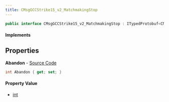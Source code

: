 ```yaml
---
title: CMsgGCCStrike15_v2_MatchmakingStop
---
```


```csharp
public interface CMsgGCCStrike15_v2_MatchmakingStop : ITypedProtobuf<CMsgGCCStrike15_v2_MatchmakingStop>, INativeHandle
```

#### Implements

## Properties

**Abandon** - [Source Code](https://github.com/swiftly-solution/swiftlys2/blob/main/managed/src/SwiftlyS2.Generated/Protobufs/Interfaces/CMsgGCCStrike15_v2_MatchmakingStop.cs#L13)

```csharp
int Abandon { get; set; }
```

#### Property Value

- [int](https://learn.microsoft.com/dotnet/api/system.int32)

